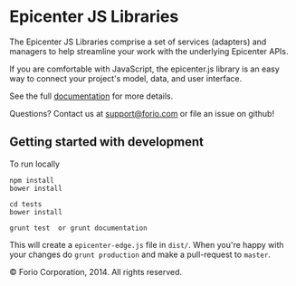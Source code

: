# Epicenter JS Libraries

The Epicenter JS Libraries comprise a set of services (adapters) and managers to help streamline your work with the underlying Epicenter APIs.

If you are comfortable with JavaScript, the epicenter.js library is an easy way to connect your project's model, data, and user interface.

See the full [documentation](https://forio.com/epicenter/docs/public/api_adapters/) for more details.

Questions?  Contact us at support@forio.com or file an issue on github!

## Getting started with development

To run locally
```
npm install
bower install

cd tests
bower install

grunt test  or grunt documentation
```
This will create a ```epicenter-edge.js``` file in ```dist/```. When you're happy with your changes do ```grunt production``` and make a pull-request to `master`.

&copy; Forio Corporation, 2014.  All rights reserved.


